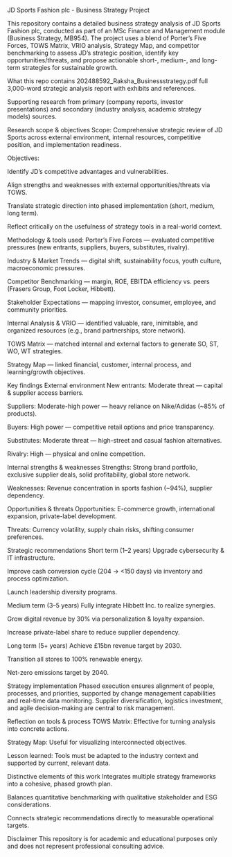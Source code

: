 JD Sports Fashion plc - Business Strategy Project

This repository contains a detailed business strategy analysis of JD Sports Fashion plc, conducted as part of an MSc Finance and Management module (Business Strategy, MB954). The project uses a blend of Porter’s Five Forces, TOWS Matrix, VRIO analysis, Strategy Map, and competitor benchmarking to assess JD’s strategic position, identify key opportunities/threats, and propose actionable short-, medium-, and long-term strategies for sustainable growth.

What this repo contains
202488592_Raksha_Businessstrategy.pdf full 3,000-word strategic analysis report with exhibits and references.

Supporting research from primary (company reports, investor presentations) and secondary (industry analysis, academic strategy models) sources.

Research scope & objectives
Scope: Comprehensive strategic review of JD Sports across external environment, internal resources, competitive position, and implementation readiness.

Objectives:

Identify JD’s competitive advantages and vulnerabilities.

Align strengths and weaknesses with external opportunities/threats via TOWS.

Translate strategic direction into phased implementation (short, medium, long term).

Reflect critically on the usefulness of strategy tools in a real-world context.

Methodology & tools used: 
Porter’s Five Forces — evaluated competitive pressures (new entrants, suppliers, buyers, substitutes, rivalry).

Industry & Market Trends — digital shift, sustainability focus, youth culture, macroeconomic pressures.

Competitor Benchmarking — margin, ROE, EBITDA efficiency vs. peers (Frasers Group, Foot Locker, Hibbett).

Stakeholder Expectations — mapping investor, consumer, employee, and community priorities.

Internal Analysis & VRIO — identified valuable, rare, inimitable, and organized resources (e.g., brand partnerships, store network).

TOWS Matrix — matched internal and external factors to generate SO, ST, WO, WT strategies.

Strategy Map — linked financial, customer, internal process, and learning/growth objectives.

Key findings
External environment
New entrants: Moderate threat — capital & supplier access barriers.

Suppliers: Moderate-high power — heavy reliance on Nike/Adidas (~85% of products).

Buyers: High power — competitive retail options and price transparency.

Substitutes: Moderate threat — high-street and casual fashion alternatives.

Rivalry: High — physical and online competition.

Internal strengths & weaknesses
Strengths: Strong brand portfolio, exclusive supplier deals, solid profitability, global store network.

Weaknesses: Revenue concentration in sports fashion (~94%), supplier dependency.

Opportunities & threats
Opportunities: E-commerce growth, international expansion, private-label development.

Threats: Currency volatility, supply chain risks, shifting consumer preferences.

Strategic recommendations
Short term (1–2 years)
Upgrade cybersecurity & IT infrastructure.

Improve cash conversion cycle (204 → <150 days) via inventory and process optimization.

Launch leadership diversity programs.

Medium term (3–5 years)
Fully integrate Hibbett Inc. to realize synergies.

Grow digital revenue by 30% via personalization & loyalty expansion.

Increase private-label share to reduce supplier dependency.

Long term (5+ years)
Achieve £15bn revenue target by 2030.

Transition all stores to 100% renewable energy.

Net-zero emissions target by 2040.

Strategy implementation
Phased execution ensures alignment of people, processes, and priorities, supported by change management capabilities and real-time data monitoring. Supplier diversification, logistics investment, and agile decision-making are central to risk management.

Reflection on tools & process
TOWS Matrix: Effective for turning analysis into concrete actions.

Strategy Map: Useful for visualizing interconnected objectives.

Lesson learned: Tools must be adapted to the industry context and supported by current, relevant data.

Distinctive elements of this work
Integrates multiple strategy frameworks into a cohesive, phased growth plan.

Balances quantitative benchmarking with qualitative stakeholder and ESG considerations.

Connects strategic recommendations directly to measurable operational targets.

Disclaimer
This repository is for academic and educational purposes only and does not represent professional consulting advice.
